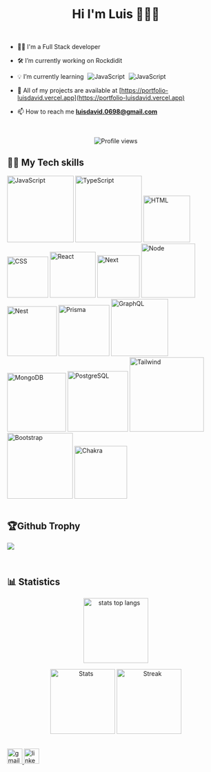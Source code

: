 <p>
  <h1 align="center"> Hi I'm Luis 👋🧑‍💻</h1>
</p>

<br/>

- 👨‍💻 I'm a Full Stack developer

- 🛠️ I’m currently working on Rockdidit

- 💡 I’m currently learning
  <img src="https://img.shields.io/badge/Angular-white?style=plastic&logo=angular&color=D11111" alt="JavaScript" style="margin-bottom:-5px; margin-left:5px"/>
  <img src="https://img.shields.io/badge/React%20Native-white?style=plastic&logo=react&color=16BAF3&logoColor=white" alt="JavaScript" style="margin-bottom:-5px; margin-left:5px"/>

- 💼 All of my projects are available at [https://portfolio-luisdavid.vercel.app](https://portfolio-luisdavid.vercel.app)

- 📫 How to reach me **luisdavid.0698@gmail.com**

<br/>

<p align="center"> <img src="https://komarev.com/ghpvc/?username=luisDavid6" alt="Profile views" /> </p>

## 🧑‍💻 My Tech skills

<div>
  <img src="https://img.shields.io/badge/javascript-FEE40D?style=for-the-badge&logo=javascript&logoColor=black" alt="JavaScript" width="154px" />
  <img src="https://img.shields.io/badge/typescript-%23007ACC.svg?style=for-the-badge&logo=typescript&logoColor=white" alt="TypeScript" width="154px" />
  <img src="https://img.shields.io/badge/html5-%23E34F26.svg?style=for-the-badge&logo=html5&logoColor=white" alt="HTML" width="108px" />
  <img src="https://img.shields.io/badge/css3-%231572B6.svg?style=for-the-badge&logo=css3&logoColor=white" alt="CSS" width="95px" />
  <img src="https://img.shields.io/badge/react-16B7FB.svg?style=for-the-badge&logo=react&logoColor=white" alt="React" width="106px" />
  <img src="https://img.shields.io/badge/Next-black?style=for-the-badge&logo=next.js&logoColor=white" alt="Next" width="98px" />
  <img src="https://img.shields.io/badge/node.js-288711?style=for-the-badge&logo=node.js&logoColor=white" alt="Node" width="125px" />
  <img src="https://img.shields.io/badge/nestjs-%23E0234E.svg?style=for-the-badge&logo=nestjs&logoColor=white" alt="Nest" width="115px" />
  <img src="https://img.shields.io/badge/Prisma-59666C?style=for-the-badge&logo=Prisma&logoColor=white" alt="Prisma" width="118px" />
  <img src="https://img.shields.io/badge/-GraphQL-E10098?style=for-the-badge&logo=graphql&logoColor=white" alt="GraphQL" width="132px" />
  <img src="https://img.shields.io/badge/MongoDB-269C09?style=for-the-badge&logo=mongodb&logoColor=white" alt="MongoDB" width="136px" />
  <img src="https://img.shields.io/badge/postgres-%23316192.svg?style=for-the-badge&logo=postgresql&logoColor=white" alt="PostgreSQL" width="140px" />
  <img src="https://img.shields.io/badge/tailwindcss-%2338B2AC.svg?style=for-the-badge&logo=tailwind-css&logoColor=white" alt="Tailwind" width="172px" />
  <img src="https://img.shields.io/badge/bootstrap-%238511FA.svg?style=for-the-badge&logo=bootstrap&logoColor=white" alt="Bootstrap" width="152px" />
  <img src="https://img.shields.io/badge/chakra-%234ED1C5.svg?style=for-the-badge&logo=chakraui&logoColor=white" alt="Chakra" width="122px" />
</div>

<br/>

## 🏆Github Trophy

![](https://github-profile-trophy.vercel.app/?username=luisdavid6&theme=onestar)

<br/>

## 📊 Statistics

<p align="center"> 
  <img src="https://github-readme-stats.vercel.app/api/top-langs?username=luisDavid6&show_icons=true&hide_border=true&theme=dark&bg_color=000000&locale=en&layout=compact" alt="stats top langs" height="150" /> 
</p>

<p align="center">
  <img src="https://github-readme-stats.vercel.app/api?username=luisDavid6&show_icons=true&hide_border=true&theme=github_dark&bg_color=000000&&locale=en" alt="Stats" height="150"/>
  <img src="https://github-readme-streak-stats.herokuapp.com/?user=luisDavid6&hide_border=true&theme=github-dark-blue&background=000000" alt="Streak" height="150"/> 
</p>

<br/>

<a href="mailto:luisdavid.0698@gmail.com" target="_blank">
    <img src="https://img.shields.io/static/v1?message=Gmail&logo=gmail&label=&color=D14836&logoColor=white&labelColor=&style=for-the-badge" height="35" alt="gmail logo" />
  </a>
  <a href="https://www.linkedin.com/in/luis-david-patino" target="_blank">
    <img src="https://img.shields.io/static/v1?message=LinkedIn&logo=linkedin&label=&color=0077B5&logoColor=white&labelColor=&style=for-the-badge" height="35" alt="linkedin logo"  />
  </a>
